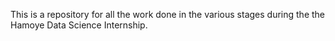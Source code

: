 This is a repository for all the work done in the various stages during the the Hamoye Data Science Internship.

